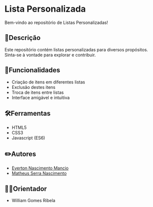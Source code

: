 # Lista Personalizada

Bem-vindo ao repositório de Listas Personalizadas!

## 📖Descrição

Este repositório contém listas personalizadas para diversos propósitos. Sinta-se à vontade para explorar e contribuir.

## 🔞Funcionalidades
* Criação de itens em diferentes listas
* Exclusão destes itens
* Troca de itens entre listas
* Interface amigável e intuitiva

## 🛠️Ferramentas
* HTML5
* CSS3
* Javascript (ES6)

## ✏️Autores
* <a href="https://github.com/Evy8882">Everton Nascimento Mancio<a>
* <a href="https://github.com/THEUZSN">Matheus Serra Nascimento<a>

## 👨‍🏫Orientador
* William Gomes Ribela
